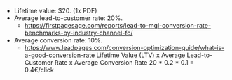 - Lifetime value: $20. (1x PDF)
- Average lead-to-customer rate: 20%.
	- https://firstpagesage.com/reports/lead-to-mql-conversion-rate-benchmarks-by-industry-channel-fc/
- Average conversion rate: 10%.
	- https://www.leadpages.com/conversion-optimization-guide/what-is-a-good-conversion-rate
Lifetime Value (LTV) x Average Lead-to-Customer Rate x Average Conversion Rate
20 * 0.2 * 0.1 = 0.4€/click